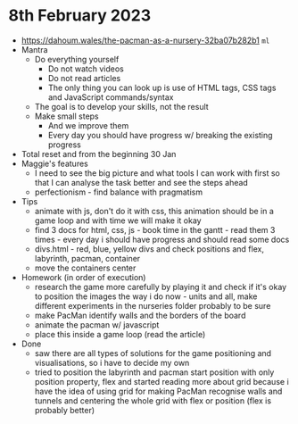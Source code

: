 # 8th February 2023

* https://dahoum.wales/the-pacman-as-a-nursery-32ba07b282b1 `ml`
* Mantra
  * Do everything yourself
    * Do not watch videos
    * Do not read articles
    * The only thing you can look up is use of HTML tags, CSS tags and JavaScript commands/syntax
  * The goal is to develop your skills, not the result
  * Make small steps
    * And we improve them
    * Every day you should have progress w/ breaking the existing progress
* Total reset and from the beginning 30 Jan
* Maggie's features
  * I need to see the big picture and what tools I can work with first so that I can analyse the task better and see the steps ahead
  * perfectionism - find balance with pragmatism
* Tips
  * animate with js, don't do it with css, this animation should be in a game loop and with time we will make it okay
  * find 3 docs for html, css, js - book time in the gantt - read them 3 times - every day i should have progress and should read some docs
  * divs.html - red, blue, yellow divs and check positions and flex, labyrinth, pacman, container
  * move the containers center
* Homework (in order of execution)
  * research the game more carefully by playing it and check if it's okay to position the images the way i do now - units and all, make different experiments in the nurseries folder probably to be sure 
  * make PacMan identify walls and the borders of the board
  * animate the pacman w/ javascript
  * place this inside a game loop (read the article) 
* Done
  * saw there are all types of solutions for the game positioning and visualisations, so i have to decide my own
  * tried to position the labyrinth and pacman start position with only position property, flex and started reading more about grid because i have the idea of using grid for making PacMan recognise walls and tunnels and centering the whole grid with flex or position (flex is probably better)
